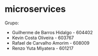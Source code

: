 # microservices
Grupo:
- Guilherme de Barros Hidalgo - 604402
- Kevin Costa Oliveira - 603767
- Rafael de Carvalho Amorim - 608009
- Renzo Yuta Miyatera - 601217
